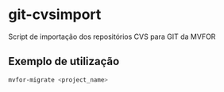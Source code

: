 # git-cvsimport
Script de importação dos repositórios CVS para GIT da MVFOR


## Exemplo de utilização
```bash
mvfor-migrate <project_name>
```
